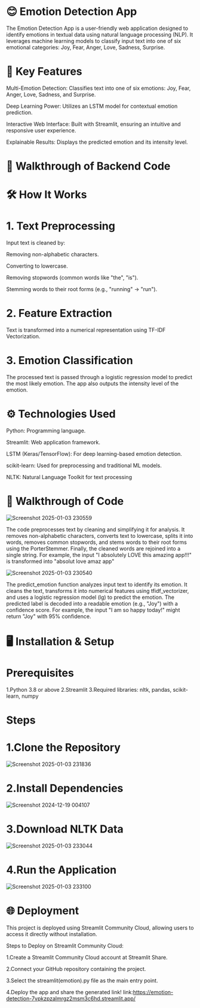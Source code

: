 # 😊 Emotion Detection App

The Emotion Detection App is a user-friendly web application designed to identify emotions in textual data using natural language processing (NLP). It leverages machine learning models to classify input text into one of six emotional categories: Joy, Fear, Anger, Love, Sadness, Surprise.

# 🚀 Key Features

Multi-Emotion Detection: Classifies text into one of six emotions: Joy, Fear, Anger, Love, Sadness, and Surprise.

Deep Learning Power: Utilizes an LSTM model for contextual emotion prediction.

Interactive Web Interface: Built with Streamlit, ensuring an intuitive and responsive user experience.

Explainable Results: Displays the predicted emotion and its intensity level.

# 🌟 Walkthrough of Backend Code

# 🛠️ How It Works

# 1. Text Preprocessing
Input text is cleaned by:

Removing non-alphabetic characters.

Converting to lowercase.

Removing stopwords (common words like "the", "is").

Stemming words to their root forms (e.g., "running" → "run").

# 2. Feature Extraction
Text is transformed into a numerical representation using TF-IDF Vectorization.

# 3. Emotion Classification
The processed text is passed through a logistic regression model to predict the most likely emotion.
The app also outputs the intensity level of the emotion.

# ⚙️ Technologies Used
Python: Programming language.

Streamlit: Web application framework.

LSTM (Keras/TensorFlow): For deep learning-based emotion detection.

scikit-learn: Used for preprocessing and traditional ML models.

NLTK: Natural Language Toolkit for text processing

# 🌟 Walkthrough of  Code

![Screenshot 2025-01-03 230559](https://github.com/user-attachments/assets/e0a7afd7-6ad8-4683-9afd-522202e379df)

The code preprocesses text by cleaning and simplifying it for analysis. It removes non-alphabetic characters, converts text to lowercase, splits it into words, removes common stopwords, and stems words to their root forms using the PorterStemmer. Finally, the cleaned words are rejoined into a single string. For example, the input "I absolutely LOVE this amazing app!!!" is transformed into "absolut love amaz app"

![Screenshot 2025-01-03 230540](https://github.com/user-attachments/assets/88e3a15e-d26e-4bec-803b-1dc9be27fa11)

The predict_emotion function analyzes input text to identify its emotion. It cleans the text, transforms it into numerical features using tfidf_vectorizer, and uses a logistic regression model (lg) to predict the emotion. The predicted label is decoded into a readable emotion (e.g., "Joy") with a confidence score. For example, the input "I am so happy today!" might return "Joy" with 95% confidence.

# 🖥️ Installation & Setup

# Prerequisites

1.Python 3.8 or above
2.Streamlit
3.Required libraries: nltk, pandas, scikit-learn, numpy

# Steps

# 1.Clone the Repository

![Screenshot 2025-01-03 231836](https://github.com/user-attachments/assets/8ae33a23-4db9-4d61-86c5-00be0b9effef)

# 2.Install Dependencies

![Screenshot 2024-12-19 004107](https://github.com/user-attachments/assets/b73af8cd-6062-4d09-91e5-24d502e6dedb)

# 3.Download NLTK Data

![Screenshot 2025-01-03 233044](https://github.com/user-attachments/assets/cb73e997-ac6e-4cdc-a5a6-13b05f5c475d)

# 4.Run the Application

![Screenshot 2025-01-03 233100](https://github.com/user-attachments/assets/554f1757-f9e5-4715-ba47-659c0d5e56ba)

# 🌐 Deployment

This project is deployed using Streamlit Community Cloud, allowing users to access it directly without installation.

Steps to Deploy on Streamlit Community Cloud:

1.Create a Streamlit Community Cloud account at Streamlit Share.

2.Connect your GitHub repository containing the project.

3.Select the streamlit(emotion).py file as the main entry point.

4.Deploy the app and share the generated link!
link:https://emotion-detection-7vpkzpzalmrgz2msm3c6hd.streamlit.app/






